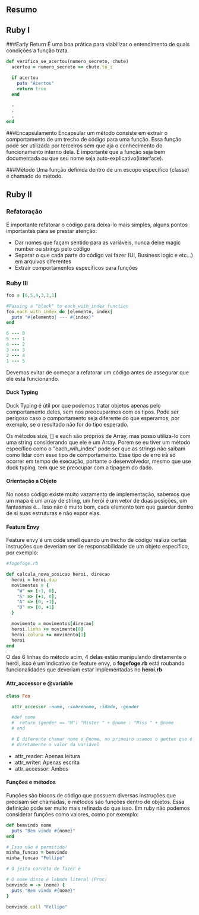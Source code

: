 ## Resumo

## Ruby I

###Early Return
É uma boa prática para viabilizar o entendimento de quais condições a função trata.

```ruby
def verifica_se_acertou(numero_secreto, chute)
  acertou = numero_secreto == chute.to_i

  if acertou
    puts "Acertou"
    return true
  end

  .
  .
  .
end
```

###Encapsulamento
Encapsular um método consiste em extrair o comportamento de um trecho de código para uma função. Essa função pode ser utilizada por terceiros sem que aja o conhecimento do funcionamento interno dela. É importante que a função seja bem documentada ou que seu nome seja auto-explicativo(interface).

###Método
Uma função definida dentro de um escopo específico (classe) é chamado de método.

## Ruby II

### Refatoração
É importante refatorar o código para deixa-lo mais simples, alguns pontos importantes para se prestar atenção:

- Dar nomes que façam sentido para as variáveis, nunca deixe magic number ou strings pelo código
- Separar o que cada parte do código vai fazer (UI, Business logic e etc...) em arquivos diferentes
- Extrair comportamentos específicos para funções

### Ruby III

```ruby
foo = [6,5,4,3,2,1]

#Passing a "block" to each_with_index function 
foo.each_with_index do |elemento, index|
  puts "#{elemento} --- #{index}"
end

6 --- 0
5 --- 1
4 --- 2
3 --- 3
2 --- 4
1 --- 5
```
Devemos evitar de começar a refatorar um código antes de assegurar que ele está funcionando.


#### Duck Typing
Duck Typing é útil por que podemos tratar objetos apenas pelo comportamento deles, sem nos preocuparmos com os tipos. Pode ser perigoso caso o comportamento seja diferente do que esperamos, por exemplo, se o resultado não for do tipo esperado.

Os métodos size, [] e each são próprios de Array, mas posso utiliza-lo com uma string considerando que ele é um Array. Porém se eu tiver um método específico como o "each_wih_index" pode ser que as strings não saibam como lidar com esse tipo de comportamento. Esse tipo de erro irá só ocorrer em tempo de execução, portante o desenvolvedor, mesmo que use duck typing, tem que se preocupar com a tipagem do dado.

#### Orientação a Objeto
No nosso código existe muito vazamento de implementação, sabemos que um mapa é um array de string, um herói é um vetor de duas posições, um fantasmas é... Isso não é muito bom, cada elemento tem que guardar dentro de si suas estruturas e não expor elas.

#### Feature Envy
Feature envy é um code smell quando um trecho de código realiza certas instruções que deveriam ser de responsabilidade de um objeto específico, por exemplo:

```ruby
#fogefoge.rb

def calcula_nova_posicao heroi, direcao
  heroi = heroi.dup
  movimentos = {
    "W" => [-1, 0],
    "S" => [+1, 0],
    "A" => [0, -1],
    "D" => [0, +1]
  }

  movimento = movimentos[direcao]
  heroi.linha += movimento[0]
  heroi.coluna += movimento[1]
  heroi
end 

```
O das 6 linhas do método acim, 4 delas estão manipulando diretamente o herói, isso é um indicativo de feature envy, o **fogefoge.rb** está roubando funcionalidades que deveriam estar implementadas no **heroi.rb**


#### Attr_accessor e @variable

```ruby
class Foo

  attr_accessor :nome, :sobrenome, :idade, :gender

  #def nome
  #  return (gender == "M") "Mister " + @nome : "Miss " + @nome
  # end

  # É diferente chamar nome e @nome, no primeiro usamos o getter que é criado automaticamente, e que pode ser reimplementado como fiz acima, no segundo estamos usando 
  # diretamente o valor da variável 

```

- attr_reader: Apenas leitura
- attr_writer: Apenas escrita
- attr_accessor: Ambos

#### Funções e métodos
Funções são blocos de código que possuem diversas instruções que precisam ser chamadas, e métodos são funções dentro de objetos. Essa definição pode ser muito mais refinada do que isso. Em ruby não podemos considerar funções como valores, como por exemplo:

```ruby
def bemvindo nome
  puts "Bem vindo #{nome}"
end

# Isso não é permitido!
minha_funcao = bemvindo
minha_funcao "Fellipe"

# O jeito correto de fazer é

# O nome disso é labmda literal (Proc)
bemvindo = -> (nome) {
  puts "Bem vindo #{nome}"
}

bemvindo.call "Fellipe"
```